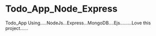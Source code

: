 # Todo_App_Node_Express
Todo_App Using.....NodeJs...Express...MongoDB....Ejs.........Love this project......
